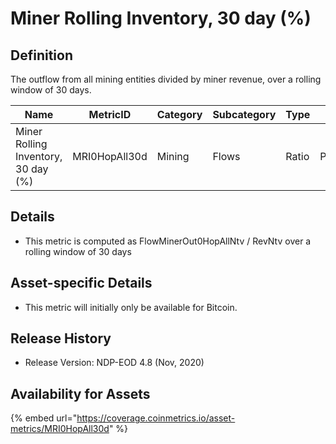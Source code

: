 # Miner Rolling Inventory, 30 day (%)

## Definition

The outflow from all mining entities divided by miner revenue, over a rolling window of 30 days.

| Name                                | MetricID      | Category | Subcategory | Type  | Unit       | Interval |
| ----------------------------------- | ------------- | -------- | ----------- | ----- | ---------- | -------- |
| Miner Rolling Inventory, 30 day (%) | MRI0HopAll30d | Mining   | Flows       | Ratio | Percentage | 30 days  |

## Details

* This metric is computed as FlowMinerOut0HopAllNtv / RevNtv over a rolling window of 30 days

## Asset-specific Details

* This metric will initially only be available for Bitcoin.

## Release History

* Release Version: NDP-EOD 4.8 (Nov, 2020)

## Availability for Assets

{% embed url="https://coverage.coinmetrics.io/asset-metrics/MRI0HopAll30d" %}

